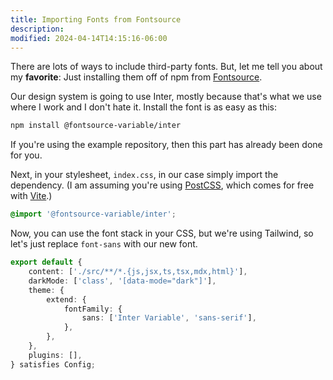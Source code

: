 ```yaml
---
title: Importing Fonts from Fontsource
description:
modified: 2024-04-14T14:15:16-06:00
---
```


There are lots of ways to include third-party fonts. But, let me tell you about my **favorite**: Just installing them off of npm from [Fontsource](https://fontsource.org).

Our design system is going to use Inter, mostly because that's what we use where I work and I don't hate it. Install the font is as easy as this:

```sh
npm install @fontsource-variable/inter
```

If you're using the example repository, then this part has already been done for you.

Next, in your stylesheet, `index.css`, in our case simply import the dependency. (I am assuming you're using [PostCSS](https://postcss.org/), which comes for free with [Vite](https://vite.dev).)

```css
@import '@fontsource-variable/inter';
```

Now, you can use the font stack in your CSS, but we're using Tailwind, so let's just replace `font-sans` with our new font.

```ts
export default {
	content: ['./src/**/*.{js,jsx,ts,tsx,mdx,html}'],
	darkMode: ['class', '[data-mode="dark"]'],
	theme: {
		extend: {
			fontFamily: {
				sans: ['Inter Variable', 'sans-serif'],
			},
		},
	},
	plugins: [],
} satisfies Config;
```
